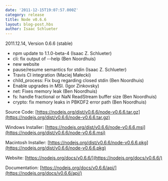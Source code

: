 ```yaml
---
date: '2011-12-15T19:07:57.000Z'
category: release
title: Node v0.6.6
layout: blog-post.hbs
author: Isaac Schlueter
---
```


2011.12.14, Version 0.6.6 (stable)

- npm update to 1.1.0-beta-4 (Isaac Z. Schlueter)
- cli: fix output of --help (Ben Noordhuis)
- new website
- pause/resume semantics for stdin (Isaac Z. Schlueter)
- Travis CI integration (Maciej Małecki)
- child_process: Fix bug regarding closed stdin (Ben Noordhuis)
- Enable upgrades in MSI. (Igor Zinkovsky)
- net: Fixes memory leak (Ben Noordhuis)
- fs: handle fractional or NaN ReadStream buffer size (Ben Noordhuis)
- crypto: fix memory leaks in PBKDF2 error path (Ben Noordhuis)

Source Code: [https://nodejs.org/dist/v0.6.6/node-v0.6.6.tar.gz](https://nodejs.org/dist/v0.6.6/node-v0.6.6.tar.gz)

Windows Installer: [https://nodejs.org/dist/v0.6.6/node-v0.6.6.msi](https://nodejs.org/dist/v0.6.6/node-v0.6.6.msi)

Macintosh Installer: [https://nodejs.org/dist/v0.6.6/node-v0.6.6.pkg](https://nodejs.org/dist/v0.6.6/node-v0.6.6.pkg)

Website: [https://nodejs.org/docs/v0.6.6/](https://nodejs.org/docs/v0.6.6/)

Documentation: [https://nodejs.org/docs/v0.6.6/api/](https://nodejs.org/docs/v0.6.6/api/)
